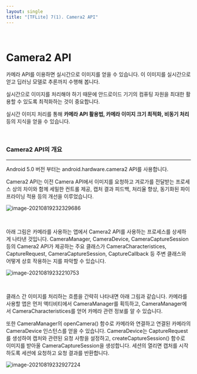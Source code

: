 ```yaml
---
layout: single
title: "[TFLite] 7(1). Camera2 API"
---
```


<br>

# Camera2 API

카메라 API를 이용하면 실시간으로 이미지를 얻을 수 있습니다. 이 이미지를 실시간으로 얻고 딥러닝 모델로 추론까지 수행해 봅니다. 

실시간으로 이미지를 처리해야 하기 때문에 안드로이드 기기의 컴퓨팅 자원을 최대한 활용할 수 있도록 최적화하는 것이 중요합니다. 

실시간 이미지 처리를 통해 **카메라 API 활용법, 카메라 이미지 크기 최적화, 비동기 처리** 등의 지식을 얻을 수 있습니다. 

<br>

### Camera2 API의 개요

---

Android 5.0 버전 부터는 android.hardware.camera2 API를 사용합니다. 

Camera2 API는 이전 Camera API에서 이미지를 요청하고 겨로가를 전달받는 프로세스 상의 차이와 함께 세밀한 컨트롤 제공, 캡처 결과 피드백, 처리율 향상, 동기화된 파이프라이닝 적용 등의 개선을 이루었습니다. 

![image-20210819232329686](https://user-images.githubusercontent.com/70505378/130247345-f2715cd6-7a88-4cd8-892e-c9530de8b4e8.png)

<br>

아래 그림은 카메라를 사용하는 앱에서 Camera2 API를 사용하는 프로세스를 상세하게 나타낸 것입니다. CameraManager, CameraDevice, CameraCaptureSession 등의 Camera2 API가 제공하는 주요 클래스가 CameraCharacteristices, CaptureRequest, CameraCaptureSession, CaptureCallback 등 주변 클래스와 어떻게 상호 작용하는 지를 파악할 수 있습니다. 

![image-20210819232210753](https://user-images.githubusercontent.com/70505378/130247340-62d8d6d4-6c54-4348-811c-b5c5151c2bb3.png)

<br>

클래스 간 이미지를 처리하는 흐름을 간략히 나타내면 아래 그림과 같습니다. 카메라를 사용할 앱은 먼저 액티비티에서 CameraManager를 획득하고, CameraManager에서 CameraCharacteristices를 얻어 카메라 관련 정보를 알 수 있습니다. 

또한 CameraManager의 openCamera() 함수로 카메라와 연결하고 연결된 카메라의 CameraDevice 인스턴스를 얻을 수 있습니다. CameraDevice는 CaptureRequest를 생성하여 캡처와 관련된 요청 사항을 설정하고, createCaptureSession() 함수로 이미지를 받아올 CameraCaptureSession을 생성합니다. 세션의 열리면 캡처를 시작하도록 세션에 요청하고 요청 결과를 반환합니다. 

![image-20210819232927224](https://user-images.githubusercontent.com/70505378/130247347-699b34cf-c3cd-4651-a3f6-f13f77c2622b.png)

<br>

<br>

